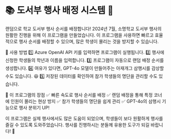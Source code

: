 # 📚 도서부 행사 배정 시스템 🎲
랜덤으로 학교 도서부 행사 순서를 배정합니다!
2024년 7월, 소명학교 도서부 행사의 원활한 진행을 위해 이 프로그램을 만들었습니다.
이 프로그램을 사용하면 빠르고 효율적으로 행사 순서를 배정할 수 있으며, 많은 학생이 몰리는 것을 방지할 수 있습니다.

🎯 사용 방법
1️⃣ Azure OpenAI API 키를 입력하면 프로그램이 실행됩니다.
2️⃣ 행사에 신청한 학생들의 학년과 이름을 입력합니다.
3️⃣ 프로그램이 자동으로 랜덤 배정 순서를 생성합니다.
4️⃣ 여유가 있다면, GPT-4o 모델이 만들어주는 아재개그 삼행시를 감상할 수도 있습니다. 😆
5️⃣ 저장된 데이터를 확인하여 참가 학생들의 명단을 관리할 수도 있습니다.

🎉 이 프로그램의 장점
✅ 빠른 속도로 행사 순서를 배정
✅ 랜덤 배정을 통해 특정 코너에 인원이 몰리는 현상 방지
✅ 참가 학생들의 명단을 쉽게 관리
✅ GPT-4o의 삼행시 기능으로 행사 분위기 UP!

이 프로그램은 실제 행사에서도 많은 도움이 되었으며, 학생들이 보다 원활하게 행사를 즐길 수 있도록 도와주었습니다.
행사를 진행하시는 분들께 유용한 도구가 되길 바랍니다! 🚀

